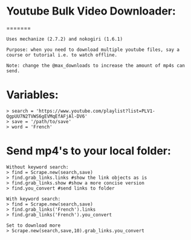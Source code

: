 # Youtube Bulk Video Downloader:
=======
```
Uses mechanize (2.7.2) and nokogiri (1.6.1)

Purpose: when you need to download multiple youtube files, say a course or tutorial i.e. to watch offline. 

Note: change the @max_downloads to increase the amount of mp4s can send.

```


Variables:
==========

```
> search = 'https://www.youtube.com/playlist?list=PLV1-QgpUU7N2TVWS6gEVMqEfAFjAl-DV6'
> save = '/path/to/save'
> word = 'French'
```

Send mp4's to your local folder:
==========


```
Without keyword search:
> find = Scrape.new(search,save)
> find.grab_links.links #show the link objects as is
> find.grab_links.show #show a more concise version  
> find.you_convert #send links to folder
```
```
With keyword search:
> find = Scrape.new(search,save)
> find.grab_links('French').links
> find.grab_links('French').you_convert
```
```
Set to download more
> Scrape.new(search,save,10).grab_links.you_convert
```